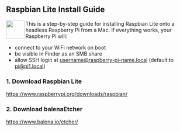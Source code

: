 ## Raspbian Lite Install Guide

<a href="https://www.raspberrypi.org/downloads/raspbian/"><img src="https://www.raspberrypi.org/app/themes/mind-control/images/application/header/home-link.svg" align="left" width="50px"></a>

This is a step-by-step guide for installing Raspbian Lite onto a headless Raspberry Pi from a Mac.
If everything works, your Raspberry Pi will:
  - connect to your WiFi network on boot
  - be visible in Finder as an SMB share
  - allow SSH login at username@raspberry-pi-name.local (default to pi@pi1.local)

### 1. Download Raspbian Lite

https://www.raspberrypi.org/downloads/raspbian/

### 2. Download balenaEtcher

https://www.balena.io/etcher/
